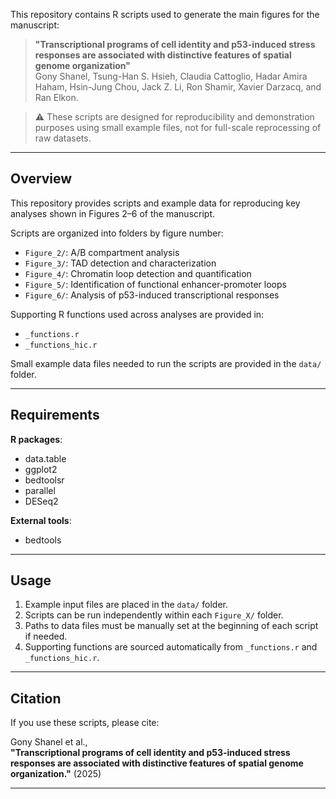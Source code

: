 This repository contains R scripts used to generate the main figures for the manuscript:

> **"Transcriptional programs of cell identity and p53-induced stress responses are associated with distinctive features of spatial genome organization"**  
> Gony Shanel, Tsung-Han S. Hsieh, Claudia Cattoglio, Hadar Amira Haham, Hsin-Jung Chou, Jack Z. Li, Ron Shamir, Xavier Darzacq, and Ran Elkon.


> ⚠️ These scripts are designed for reproducibility and demonstration purposes using small example files, not for full-scale reprocessing of raw datasets.

---

## Overview

This repository provides scripts and example data for reproducing key analyses shown in Figures 2–6 of the manuscript.

Scripts are organized into folders by figure number:
- `Figure_2/`: A/B compartment analysis
- `Figure_3/`: TAD detection and characterization
- `Figure_4/`: Chromatin loop detection and quantification
- `Figure_5/`: Identification of functional enhancer-promoter loops
- `Figure_6/`: Analysis of p53-induced transcriptional responses

Supporting R functions used across analyses are provided in:
- `_functions.r`
- `_functions_hic.r`

Small example data files needed to run the scripts are provided in the `data/` folder.

---

## Requirements

**R packages**:
- data.table
- ggplot2
- bedtoolsr
- parallel
- DESeq2

**External tools**:
- bedtools

---

## Usage

1. Example input files are placed in the `data/` folder.
2. Scripts can be run independently within each `Figure_X/` folder.
3. Paths to data files must be manually set at the beginning of each script if needed.
4. Supporting functions are sourced automatically from `_functions.r` and `_functions_hic.r`.

---

## Citation

If you use these scripts, please cite:

Gony Shanel et al.,  
**"Transcriptional programs of cell identity and p53-induced stress responses are associated with distinctive features of spatial genome organization."** (2025)

---
